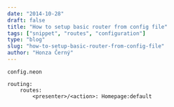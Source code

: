 ```yaml
---
date: "2014-10-28"
draft: false
title: "How to setup basic router from config file"
tags: ["snippet", "routes", "configuration"]
type: "blog"
slug: "how-to-setup-basic-router-from-config-file"
author: "Honza Černý"
---
```


`config.neon`

```neon
routing:
	routes:
		<presenter>/<action>: Homepage:default
```
